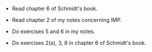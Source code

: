 * Read chapter 6 of Schmidt's book.

* Read chapter 2 of my notes concerning IMP.

* Do exercises 5 and 6 in my notes.

* Do exercises 2(a), 3, 8 in chapter 6 of Schmidt's book.
